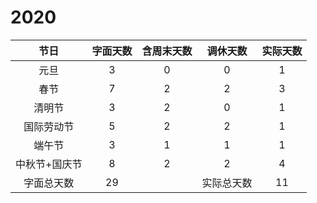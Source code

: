# 2020

|     节日      | 字面天数 | 含周末天数 |  调休天数  | 实际天数 |
| :-----------: | :------: | :--------: | :--------: | :------: |
|     元旦      |    3     |     0      |     0      |    1     |
|     春节      |    7     |     2      |     2      |    3     |
|    清明节     |    3     |     2      |     0      |    1     |
|  国际劳动节   |    5     |     2      |     2      |    1     |
|    端午节     |    3     |     1      |     1      |    1     |
| 中秋节+国庆节 |    8     |     2      |     2      |    4     |
|  字面总天数   |    29    |            | 实际总天数 |    11    |

